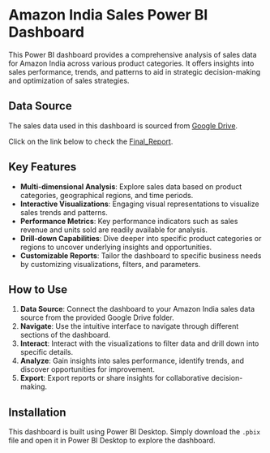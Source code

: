# Amazon India Sales Power BI Dashboard

This Power BI dashboard provides a comprehensive analysis of sales data for Amazon India across various product categories. It offers insights into sales performance, trends, and patterns to aid in strategic decision-making and optimization of sales strategies.

## Data Source

The sales data used in this dashboard is sourced from [Google Drive](https://drive.google.com/drive/folders/1s9wfG28MdKqbjCUvne0izATwwgzSwSd9).

Click on the link below to check the [Final_Report](https://github.com/AashishSaini16/Amazon-India-Sales-PowerBI-Dashboard/blob/main/Amazon_Sales.pdf).

## Key Features

- **Multi-dimensional Analysis**: Explore sales data based on product categories, geographical regions, and time periods.
- **Interactive Visualizations**: Engaging visual representations to visualize sales trends and patterns.
- **Performance Metrics**: Key performance indicators such as sales revenue and units sold are readily available for analysis.
- **Drill-down Capabilities**: Dive deeper into specific product categories or regions to uncover underlying insights and opportunities.
- **Customizable Reports**: Tailor the dashboard to specific business needs by customizing visualizations, filters, and parameters.

## How to Use

1. **Data Source**: Connect the dashboard to your Amazon India sales data source from the provided Google Drive folder.
2. **Navigate**: Use the intuitive interface to navigate through different sections of the dashboard.
3. **Interact**: Interact with the visualizations to filter data and drill down into specific details.
4. **Analyze**: Gain insights into sales performance, identify trends, and discover opportunities for improvement.
5. **Export**: Export reports or share insights for collaborative decision-making.

## Installation

This dashboard is built using Power BI Desktop. Simply download the `.pbix` file and open it in Power BI Desktop to explore the dashboard.
